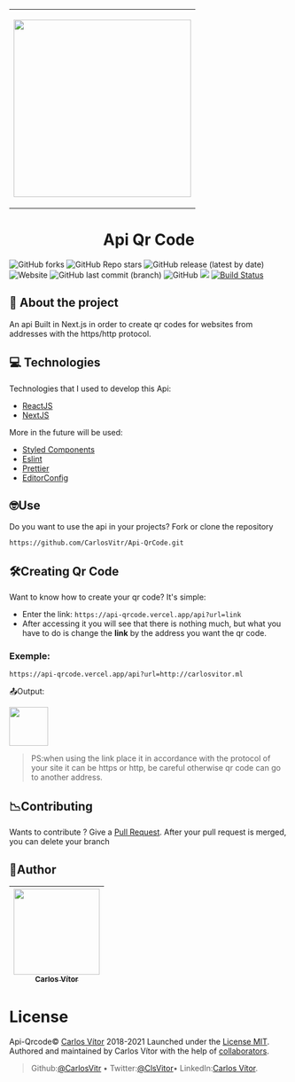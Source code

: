 <table align="center">
    <tbody>
        <tr>
            <td height=320>
<p align="center">
<img align="center"  width="320" height="320" src="https://api-qrcode.vercel.app/api?url=https://github.com/CarlosVitr/Api-QrCode">
</td>
        </tr>
    </tbody>
</table>

<h1 align="center"> Api Qr Code </h1>

![GitHub forks](https://img.shields.io/github/forks/carlosvitr/api-qrcode?color=red&style=for-the-badge)
![GitHub Repo stars](https://img.shields.io/github/stars/carlosvitr/api-qrcode?color=red&style=for-the-badge)
![GitHub release (latest by date)](https://img.shields.io/github/v/release/carlosvitr/api-qrcode?color=9cf&style=for-the-badge)
![Website](https://img.shields.io/website?down_color=red&down_message=offline&style=for-the-badge&up_color=green&up_message=Online&url=https%3A%2F%2Fapi-qrcode.vercel.app)
![GitHub last commit (branch)](https://img.shields.io/github/last-commit/carlosvitr/api-qrcode/main?color=9cf&style=for-the-badge)
![GitHub](https://img.shields.io/github/license/carlosvitr/Api-qrcode?style=for-the-badge)
<a href="http://carlosvitor.ml/"><img src="https://img.shields.io/badge/made_by_carlos-022d36.svg?style=for-the-badge&logo=dev.to&logoColor=white"></a>
[![Build Status](https://www.travis-ci.com/CarlosVitr/Api-QrCode.svg?branch=main)](https://www.travis-ci.com/CarlosVitr/Api-QrCode)

</p>

## 💾 About the project

An api Built in Next.js in order to create qr codes for websites from addresses with the https/http protocol. 

## 💻 Technologies

Technologies that I used to develop this Api:

- [ReactJS](https://reactjs.org/)
- [NextJS](https://nestas.org)

 More in the future will be used:

- [Styled Components](https://styled-components.com/)
- [Eslint](https://eslint.org/)
- [Prettier](https://prettier.io/)
- [EditorConfig](https://editorconfig.org/)
 
## 🤓Use

Do you want to use the api in your projects?  Fork or clone the repository

```
https://github.com/CarlosVitr/Api-QrCode.git
```
## 🛠Creating Qr Code

Want to know how to create your qr code?  It's simple:
- Enter the link: `https://api-qrcode.vercel.app/api?url=link`
- After accessing it you will see that there is nothing much, but what you have to do is change the <strong>link</strong> by the address you want the qr code.

### Exemple:
```
https://api-qrcode.vercel.app/api?url=http://carlosvitor.ml
```

📤Output: 

<img align="center"  width="70" height="70" src="https://api-qrcode.vercel.app/api?url=http://carlosvitor.ml">

> PS:when using the link place it in accordance with the protocol of your site it can be https or http, be careful otherwise qr code can go to another address.

## 📉Contributing 

Wants to contribute ? Give a <a href="https://github.com/CarlosVitr/Api-QrCode/pulls">Pull Request</a>. After your pull request is merged, you can delete your branch

## 📌Author

| [<img src="https://avatars.githubusercontent.com/u/43506171?s=460&v=4" width="155"><br><sub> Carlos Vítor </sub>](https://github.com/carlosvitr) |
| :---: |
 
# License

Api-Qrcode© <a href="http://carlosvitor.ml">Carlos Vítor</a> 2018-2021 Launched under the [License MIT](https://github.com/CarlosVitr/Api-Qrcode/blob/main/LICENSE). Authored and maintained by Carlos Vítor with the help of <a href="https://github.com/carlosvitr/api-qrcode/graphs/contributors">collaborators</a>.
> Github:<a href="https://github.com/carlosvitr">@CarlosVitr</a> • Twitter:<a href="https://twitter.com/ClsVitor">@ClsVitor</a>• LinkedIn:<a href="https://www.linkedin.com/in/CarlosVitor">Carlos Vítor</a>.
